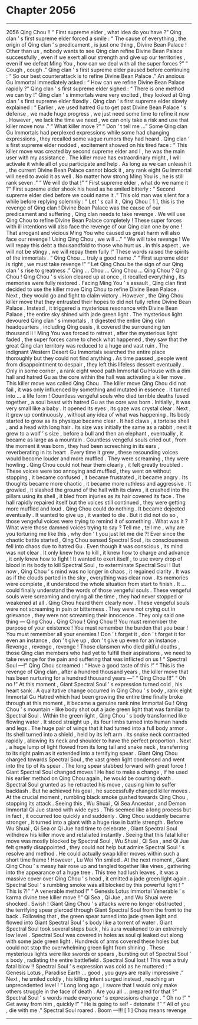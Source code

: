 
# Chapter 2056


---

2056 Qing Chou !! “ First supreme elder , what idea do you have ?”
Qing clan ’ s first supreme elder forced a smile : “ The cause of everything , the origin of Qing clan ’ s predicament , is just one thing , Divine Bean Palace ! Other than us , nobody wants to see Qing clan refine Divine Bean Palace successfully , even if we exert all our strength and give up our territories , even if we defeat Ming You , how can we deal with all the super forces ?”
“ Cough , cough .” Qing clan ’ s first supreme elder paused before continuing : “ So our best counterattack is to refine Divine Bean Palace .”
An anxious Gu Immortal immediately asked : “ How can we refine Divine Bean Palace rapidly ?”
Qing clan ’ s first supreme elder sighed : “ There is one method we can try !”
Qing clan ’ s immortals were very excited , they looked at Qing clan ’ s first supreme elder fixedly .
Qing clan ’ s first supreme elder slowly explained : “ Earlier , we used hatred Gu to get past Divine Bean Palace ’ s defense , we made huge progress , we just need some time to refine it now . However , we lack the time we need , we can only take a risk and use that killer move now .”
“ What killer move ?”
“ Don ’ t tell me …”
Some Qing clan Gu Immortals had perplexed expressions while some had changing expressions , they recalled some vague rumors they had heard .
Qing clan ’ s first supreme elder nodded , excitement showed on his tired face : “ This killer move was created by second supreme elder and I , he was the main user with my assistance . The killer move has extraordinary might , I will activate it while all of you participate and help . As long as we can unleash it , the current Divine Bean Palace cannot block it , any rank eight Gu Immortal will need to avoid it as well . No matter how strong Ming You is , he is still rank seven .”
“ We will do that !”
“ First supreme elder , what do we name it ?”
First supreme elder shook his head as he smiled bitterly : “ Second supreme elder died before we could name it .”
This old man was silent for a while before replying solemnly : “ Let ’ s call it , Qing Chou [ 1 ], this is the revenge of Qing clan ! Divine Bean Palace was the cause of our predicament and suffering , Qing clan needs to take revenge . We will use Qing Chou to refine Divine Bean Palace completely ! These super forces with ill intentions will also face the revenge of our Qing clan one by one ! That arrogant and vicious Ming You who caused us great harm will also face our revenge ! Using Qing Chou , we will …”
“ We will take revenge ! We will repay this debt a thousandfold to those who hurt us . In this aspect , we will not be stingy , we will repay them fully !”
These words raised the spirits of the immortals .
“ Qing Chou … truly a good name .”
“ First supreme elder is right , we must take revenge !”
“ Let Qing Chou be the sign of our Qing clan ’ s rise to greatness .”
Qing … Chou …
Qing Chou …
Qing Chou ?
Qing Chou !
Qing Chou ’ s vision cleared up at once , it recalled everything , its memories were fully restored .
Facing Ming You ’ s assault , Qing clan first decided to use the killer move Qing Chou to refine Divine Bean Palace . Next , they would go and fight to claim victory .
However , the Qing Chou killer move that they entrusted their hopes to did not fully refine Divine Bean Palace . Instead , it triggered a mysterious resonance with Divine Bean Palace , the entire sky shined with jade green light .
The mysterious light devoured Qing clan ’ s immortals , it digested the entire Qing clan headquarters , including Qing oasis , it covered the surrounding ten thousand li !
Ming You was forced to retreat , after the mysterious light faded , the super forces came to check what happened , they saw that the great Qing clan territory was reduced to a huge and vast ruin .
The indignant Western Desert Gu Immortals searched the entire place thoroughly but they could not find anything .
As time passed , people went from disappointment to despair , they left this lifeless dessert eventually .
Only in some corner , a rank eight wood path Immortal Gu House with a dim hall and hatred Gu as the core within the hall was activating a killer move .
This killer move was called Qing Chou .
The killer move Qing Chou did not fail , it was only influenced by something and mutated in essence .
It turned into … a life form !
Countless vengeful souls who died terrible deaths fused together , a soul beast with hatred Gu as the core was born .
Initially , it was very small like a baby .
It opened its eyes , its gaze was crystal clear .
Next , it grew up continuously , without any idea of what was happening .
Its body started to grow as its physique became clear . It had claws , a tortoise shell , and a head with long hair .
Its size was initially the same as a rabbit , next it grew to a wolf ’ s size , before a bull and then an elephant , eventually , it became as large as a mountain .
Countless vengeful souls cried out , from the moment it was born , they had been screeching in its ears , reverberating in its heart .
Every time it grew , these resounding voices would become louder and more muffled .
They were screaming , they were howling .
Qing Chou could not hear them clearly , it felt greatly troubled .
These voices were too annoying and muffled , they went on without stopping , it became confused , it became frustrated , it became angry .
Its thoughts became more chaotic , it became more ruthless and aggressive .
It growled , it slashed the ground of the hall with its claws , it crashed into the pillars using its shell , it bled from injuries as its hair covered its face .
The hall rapidly repaired itself but the voices still continued , they were getting more muffled and loud .
Qing Chou could do nothing .
It became dejected eventually .
It wanted to give up , it wanted to die .
But it did not do so , those vengeful voices were trying to remind it of something .
What was it ?
What were those damned voices trying to say ?
Tell me , tell me , why are you torturing me like this , why don ’ t you just let me die ?!
Ever since the chaotic battle started , Qing Chou sensed Spectral Soul , its consciousness fell into chaos due to hatred Gu . Even though it was conscious , its mind was not clear .
It only knew how to kill , it knew how to charge and advance , it only knew how to fight ! It wanted to exert itself , to use every drop of blood in its body to kill Spectral Soul , to exterminate Spectral Soul !
But now , Qing Chou ’ s mind was no longer in chaos , it regained clarity .
It was as if the clouds parted in the sky , everything was clear now .
Its memories were complete , it understood the whole situation from start to finish .
It … could finally understand the words of those vengeful souls .
These vengeful souls were screaming and crying all the time , they had never stopped or weakened at all .
Qing Chou heard them clearly now .
These vengeful souls were not screaming in pain or bitterness .
They were not crying out in grievance , they were not screaming their innocence .
They only said one thing — Qing Chou .
Qing Chou !
Qing Chou !!
You must remember the purpose of your existence !
You must remember the burden that you bear !
You must remember all your enemies !
Don ’ t forget it , don ’ t forget it for even an instance , don ’ t give up , don ’ t give up even for an instance .
Revenge , revenge , revenge !
Those clansmen who died pitiful deaths , those Qing clan members who had yet to fulfill their aspirations , we need to take revenge for the pain and suffering that was inflicted on us !
“ Spectral Soul —!” Qing Chou screamed : “ Have a good taste of this !”
“ This is the revenge of Qing clan , after a hundred thousand years , the killer move that has been nurturing for a hundred thousand years —”
“ Qing Chou !!!”
“ Oh no !” At this moment , Giant Spectral Soul ’ s expression turned cold , his heart sank .
A qualitative change occurred in Qing Chou ’ s body , rank eight Immortal Gu Hatred which had been growing the entire time finally broke through at this moment , it became a genuine rank nine Immortal Gu !
Qing Chou ’ s mountain - like body shot out a jade green light that was familiar to Spectral Soul .
Within the green light , Qing Chou ’ s body transformed like flowing water .
It stood straight up , its four limbs turned into human hands and legs .
The huge pair of wings that it had turned into a full body armor .
Its shell turned into a shield , held by its left arm .
Its snake neck contracted rapidly , allowing its neck and shoulder to have the perfect proportion .
Next , a huge lump of light flowed from its long tail and snake neck , transferring to its right palm as it extended into a terrifying spear .
Giant Qing Chou charged towards Spectral Soul , the vast green light condensed and went into the tip of its spear .
The long spear stabbed forward with great force !
Giant Spectral Soul changed moves !
He had to make a change , if he used his earlier method on Qing Chou again , he would be courting death .
Spectral Soul grunted as he retracted his move , causing him to suffer backlash .
But he achieved his goal , he successfully changed killer moves . At the crucial moment , rumbling black smoke gushed towards Qing Chou , stopping its attack .
Seeing this , Wu Shuai , Qi Sea Ancestor , and Demon Immortal Qi Jue stared with wide eyes .
This seemed like a long process but in fact , it occurred too quickly and suddenly .
Qing Chou suddenly became stronger , it turned into a giant with a huge rise in battle strength .
Before Wu Shuai , Qi Sea or Qi Jue had time to celebrate , Giant Spectral Soul withdrew his killer move and retaliated instantly .
Seeing that this fatal killer move was mostly blocked by Spectral Soul , Wu Shuai , Qi Sea , and Qi Jue felt greatly disappointed , they could not help but admire Spectral Soul ’ s resolve and method .
He could actually swap killer moves within such a short time frame !
However , Lu Wei Yin smiled .
At the next moment , Giant Qing Chou ’ s messy hair rose up and tangled together like vines , gathering into the appearance of a huge tree .
This tree had lush leaves , it was a massive cover over Qing Chou ’ s head , it emitted a jade green light again .
Spectral Soul ’ s rumbling smoke was all blocked by this powerful light !
“ This is ?!”
“ A venerable method !”
“ Genesis Lotus Immortal Venerable ’ s karma divine tree killer move !!”
Qi Sea , Qi Jue , and Wu Shuai were shocked .
Swish !
Giant Qing Chou ’ s attacks were no longer obstructed , the terrifying spear pierced through Giant Spectral Soul from the front to the back .
Following that , the green spear turned into jade green light and flowed into Giant Spectral Soul ’ s body like a torrent of water .
Giant Spectral Soul took several steps back , his aura weakened to an extremely low level .
Spectral Soul was covered in holes as soul qi leaked out along with some jade green light . Hundreds of arms covered these holes but could not stop the overwhelming green light from shining .
These mysterious lights were like swords or spears , bursting out of Spectral Soul ’ s body , radiating the entire battlefield .
Spectral Soul lost !
This was a truly fatal blow !!
Spectral Soul ’ s expression was cold as he muttered : “ Genesis Lotus , Paradise Earth … good , you guys are really impressive .”
Next , he smiled coldly , his killing intent surged instead , reaching an unprecedented level !
“ Long long ago , I swore that I would only make others struggle in the face of death . Are you all … prepared for that ?”
Spectral Soul ’ s words made everyone ’ s expressions change .
“ Oh no !”
“ Get away from him , quickly !”
“ He is going to self - detonate !!”
“ All of you , die with me .” Spectral Soul roared .
Boom —!!!
[ 1 ] Chou means revenge

---

